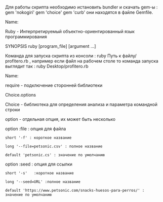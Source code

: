 Для работы скрипта необходимо истановить bundler и скачать gem-ы :
gem 'nokogiri'
gem 'choice'
gem 'curb'
они находятся в файле Gemfile.

Name: 

Ruby - Интерпретируемый объектно-ориентированный язык программирования

SYNOPSIS
ruby [program_file] [argument ...] 

Команда для запуска скрипта из консоли : ruby Путь к файлу/ profitero.rb , например если файл на рабочем столе то команда запуска выглядит так : ruby Desktop/profitero.rb

Name: 

require  - подключение сторонней библиотеки

Choice.options

Choice - библиотека для определения анализа и параметра командной строки 

option - отдельная опция, их может быть несколько

option :file : опция для файла
 
    short '-f' : короткое название
    
    long '--file=petsonic.csv' : полное название
    
    default 'petsonic.cs' : значение по умолчанию
    
    
   option :seed  : опция для ссылки
   
    short '-s'   :короткое название
    
    long '--seed=URL' :полное название
    
    default 'https://www.petsonic.com/snacks-huesos-para-perros/' : значение по умолчанию
    




